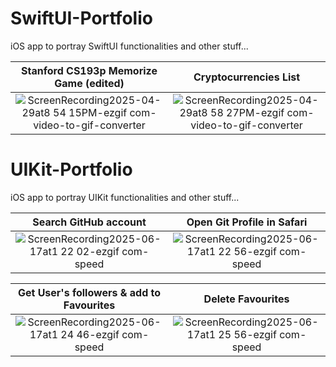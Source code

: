 # SwiftUI-Portfolio
iOS app to portray SwiftUI functionalities and other stuff...

| Stanford CS193p Memorize Game (edited)  |  Cryptocurrencies List  |
:-------------------------:|:-------------------------:
![ScreenRecording2025-04-29at8 54 15PM-ezgif com-video-to-gif-converter](https://github.com/user-attachments/assets/4c397059-a86e-4392-b6a7-117fa643ca20)|![ScreenRecording2025-04-29at8 58 27PM-ezgif com-video-to-gif-converter](https://github.com/user-attachments/assets/9d178dac-b0f7-4339-9d01-24d4bec381f9)

# UIKit-Portfolio
iOS app to portray UIKit functionalities and other stuff...

|  Search GitHub account |  Open Git Profile in Safari  |
:-------------------------:|:-------------------------:
![ScreenRecording2025-06-17at1 22 02-ezgif com-speed](https://github.com/user-attachments/assets/7ccb0922-b6e1-428a-ab72-b699291d76e4)|![ScreenRecording2025-06-17at1 22 56-ezgif com-speed](https://github.com/user-attachments/assets/0eeeabd6-de9b-4c6b-9cbd-d73d10db2d3e)

|  Get User's followers & add to Favourites |  Delete Favourites   |
:-------------------------:|:-------------------------:
![ScreenRecording2025-06-17at1 24 46-ezgif com-speed](https://github.com/user-attachments/assets/4b7bf6a6-aaf0-41b8-a3d2-a384cc0a05cc)|![ScreenRecording2025-06-17at1 25 56-ezgif com-speed](https://github.com/user-attachments/assets/17694c36-8b39-44b7-a615-066e79b1972c)





